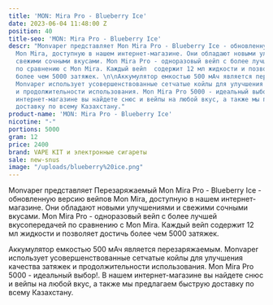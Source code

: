 ```yaml
---
title: 'MON: Mira Pro - Blueberry Ice'
date: 2023-06-04 11:48:00 Z
position: 40
title-seo: 'MON: Mira Pro - Blueberry Ice'
descr: "Monvaper представляет Mon Mira Pro - Blueberry Ice - обновленную версию вейпов
  Mon Mira, доступную в нашем интернет-магазине. Они обладают новыми улучшениями и
  свежими сочными вкусами. Mon Mira Pro - одноразовый вейп с более лучшей вкусопередачей
  по сравнению с Mon Mira. Каждый вейп  содержит 12 мл жидкости и позволяет достичь
  более чем 5000 затяжек. \n\nАккумулятор емкостью 500 мАч является перезаряжаемым.
  Monvaper использует усовершенствованные сетчатые койлы для улучшения качества затяжек
  и продолжительности использования. Mon Mira Pro 5000 - идеальный выбор!. В нашем
  интернет-магазине вы найдете снюс и вейпы на любой вкус, а также мы предлагаем быструю
  доставку по всему Казахстану."
product-name: 'MON: Mira Pro - Blueberry Ice'
nicotine: "-"
portions: 5000
gram: 12
price: 2400
brand: VAPE KIT и электронные сигареты
sale: new-snus
image: "/uploads/blueberry%20ice.png"
---
```


Monvaper представляет Перезаряжаемый Mon Mira Pro - Blueberry Ice - обновленную версию вейпов Mon Mira, доступную в нашем интернет-магазине. Они обладают новыми улучшениями и свежими сочными вкусами. Mon Mira Pro - одноразовый вейп с более лучшей вкусопередачей по сравнению с Mon Mira. Каждый вейп  содержит 12 мл жидкости и позволяет достичь более чем 5000 затяжек. 

Аккумулятор емкостью 500 мАч является перезаряжаемым. Monvaper использует усовершенствованные сетчатые койлы для улучшения качества затяжек и продолжительности использования. Mon Mira Pro 5000 - идеальный выбор!. В нашем интернет-магазине вы найдете снюс и вейпы на любой вкус, а также мы предлагаем быструю доставку по всему Казахстану.